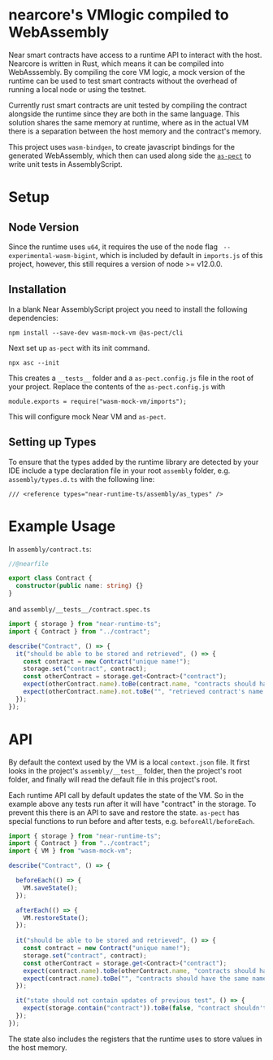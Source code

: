 # nearcore's VMlogic compiled to WebAssembly

Near smart contracts have access to a runtime API to interact with the host.  Nearcore is written in Rust, which means it can be compiled into WebAsssembly.  By compiling the core VM logic, a mock version of the runtime can be used to test smart contracts without the overhead of running a local node or using the testnet.

Currently rust smart contracts are unit tested by compiling the contract alongside the runtime since they are both in the same language.  This solution shares the same memory at runtime, where as in the actual VM there is a separation between the host memory and the contract's memory.  

This project uses `wasm-bindgen`, to create javascript bindings for the generated WebAssembly, which then can used along side the [`as-pect`](https://github.com/jtenner/as-pect) to write unit tests in AssemblyScript.

# Setup

## Node Version 
Since the runtime uses `u64`, it requires the use of the node flag ` --experimental-wasm-bigint`, which is included by default in `imports.js` of this project, however, this still requires a version of node >= v12.0.0.

## Installation 

In a blank Near AssemblyScript project you need to install the following dependencies:

```
npm install --save-dev wasm-mock-vm @as-pect/cli

```

Next set up `as-pect` with its init command.

```
npx asc --init
```

This creates a `__tests__` folder and a `as-pect.config.js` file in the root of your project. Replace the contents of the `as-pect.config.js` with

```
module.exports = require("wasm-mock-vm/imports");
```
This will configure mock Near VM and `as-pect`.

## Setting up Types
To ensure that the types added by the runtime library are detected by your IDE include a type declaration file in your root `assembly` folder, e.g. `assembly/types.d.ts` with the following line:
```
/// <reference types="near-runtime-ts/assembly/as_types" />
```

# Example Usage

In `assembly/contract.ts`:
```ts
//@nearfile

export class Contract {
  constructor(public name: string) {}
}

```

and `assembly/__tests__/contract.spec.ts`

```ts
import { storage } from "near-runtime-ts";
import { Contract } from "../contract";

describe("Contract", () => {
  it("should be able to be stored and retrieved", () => {
    const contract = new Contract("unique name!");
    storage.set("contract", contract);
    const otherContract = storage.get<Contract>("contract");
    expect(otherContract.name).toBe(contract.name, "contracts should have the same name");
    expect(otherContract.name).not.toBe("", "retrieved contract's name should not be the empty string");
  });
});

```

# API

By default the context used by the VM is a local `context.json` file.  It first looks in the project's `assembly/__test__` folder, then the project's root folder, and finally will read the default file in this project's root.

Each runtime API call by default updates the state of the VM.  So in the example above any tests run after it will have "contract" in the storage.  To prevent this there is an API to save and restore the state.  `as-pect` has special functions to run before and after tests, e.g. `beforeAll/beforeEach`.

```ts
import { storage } from "near-runtime-ts";
import { Contract } from "../contract";
import { VM } from "wasm-mock-vm";

describe("Contract", () => {

  beforeEach(() => {
    VM.saveState();
  });

  afterEach(() => {
    VM.restoreState();
  });
  
  it("should be able to be stored and retrieved", () => {
    const contract = new Contract("unique name!");
    storage.set("contract", contract);
    const otherContract = storage.get<Contract>("contract");
    expect(contract.name).toBe(otherContract.name, "contracts should have the same name");
    expect(contract.name).toBe("", "contracts should have the same name");
  });

  it("state should not contain updates of previous test", () => {
    expect(storage.contain("contract")).toBe(false, "contract shouldn't exist is original storage");
  });
});
```

The state also includes the registers that the runtime uses to store values in the host memory.



